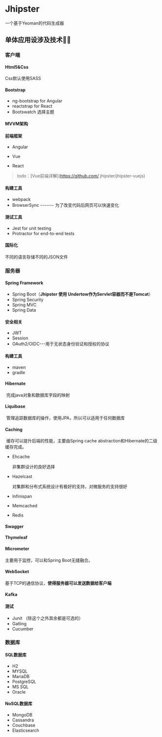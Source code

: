 # Jhipster

一个基于Yeoman的代码生成器



## 单体应用设涉及技术:man_singer:

### 客户端

#### Html5&Css

Css默认使用SASS

#### Bootstrap

* ng-bootstrap for Angular
* reactstrap for React
* Bootswatch 选择主题

#### MVVM架构

#### 前端框架

* Angular

* Vue

* React

>todo：[Vue前端详解](https://github.com/
>jhipster/jhipster-vuejs)

#### 构建工具

* webpack
* BrowserSync -------  为了改变代码后网页可以快速变化

#### 测试工具

* Jest for unit testing
* Protractor for end-to-end tests 

#### 国际化

不同的语言存储不同的JSON文件

### 服务器

#### Spring Framework

* Spring Boot（**Jhipster 使用 Undertow作为Servlet容器而不是Tomcat**）
* Spring Security
* Spring MVC
* Spring Data

#### 安全相关

* JWT
* Session
* OAuth2/OIDC---用于无状态身份验证和授权的协议

#### 构建工具

* maven
* gradle

#### Hibernate

​	完成java对象和数据库字段的映射

#### Liquibase

​	管理追踪数据库的操作，使用JPA，所以可以适用于任何数据库

#### Caching

​	缓存可以提升后端的性能，主要由Spring cache abstraction和Hibernate的二级缓存完成。

* Ehcache

  非集群设计的良好选择

* Hazelcast

  对集群和分布式系统设计有极好的支持，对微服务的支持很好

* Infinispan

* Memcached

* Redis

#### Swagger

#### Thymeleaf

#### Micrometer

主要用于监控，可以和Spring Boot无缝融合。

#### WebSocket

基于TCP的通信协议，**使得服务器可以发送数据给客户端**

#### Kafka

#### 测试

* Junit （除这个之外其余都是可选的）
* Gatling
* Cucumber

### 数据库

#### SQL数据库

* H2
* MYSQL
* MariaDB
* PostgreSQL
* MS SQL
* Oracle

#### NoSQL数据库

* MongoDB
* Cassandra
* Couchbase
* Elasticsearch





